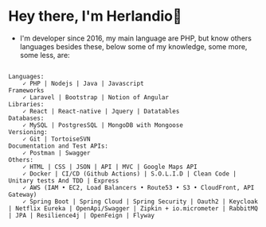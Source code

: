 # Hey there, I'm Herlandio👋

- I'm developer since 2016, my main language are PHP, but know others languages besides these, below some of my knowledge, some more, some less, are:

```

Languages: 
    ✓ PHP | Nodejs | Java | Javascript
Frameworks
    ✓ Laravel | Bootstrap | Notion of Angular
Libraries: 
    ✓ React | React-native | Jquery | Datatables
Databases: 
    ✓ MySQL | PostgresSQL | MongoDB with Mongoose
Versioning:
    ✓ Git | TortoiseSVN
Documentation and Test APIs:
    ✓ Postman | Swagger
Others:
    ✓ HTML | CSS | JSON | API | MVC | Google Maps API
    ✓ Docker | CI/CD (Github Actions) | S.O.L.I.D | Clean Code | Unitary tests And TDD | Express
    ✓ AWS (IAM • EC2, Load Balancers • Route53 • S3 • CloudFront, API Gateway)
    ✓ Spring Boot | Spring Cloud | Spring Security | Oauth2 | Keycloak | Netflix Eureka | OpenApi/Swagger | Zipkin + io.micrometer | RabbitMQ | JPA | Resilience4j | OpenFeign | Flyway
    
```

